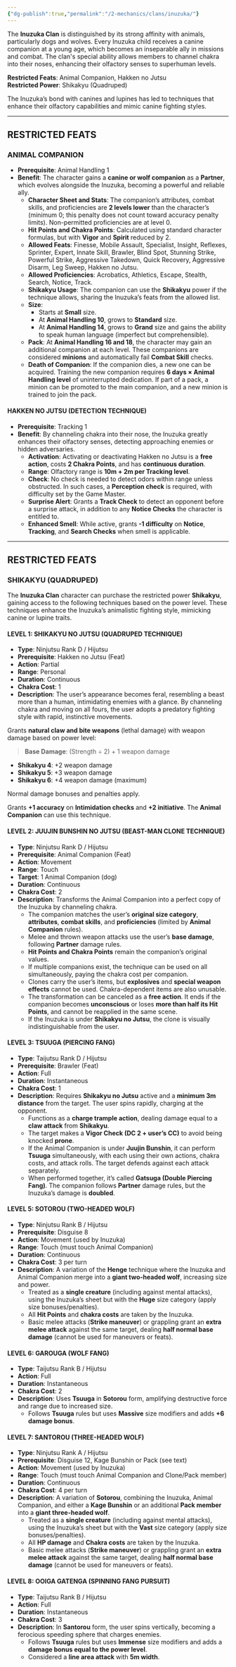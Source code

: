 ```yaml
---
{"dg-publish":true,"permalink":"/2-mechanics/clans/inuzuka/"}
---
```


The **Inuzuka Clan** is distinguished by its strong affinity with animals, particularly dogs and wolves. Every Inuzuka child receives a canine companion at a young age, which becomes an inseparable ally in missions and combat. The clan's special ability allows members to channel chakra into their noses, enhancing their olfactory senses to superhuman levels.

**Restricted Feats**: Animal Companion, Hakken no Jutsu  
**Restricted Power**: Shikakyu (Quadruped)

The Inuzuka’s bond with canines and lupines has led to techniques that enhance their olfactory capabilities and mimic canine fighting styles.

---
## RESTRICTED FEATS

### ANIMAL COMPANION

- **Prerequisite**: Animal Handling 1
- **Benefit**: The character gains a **canine or wolf companion** as a **Partner**, which evolves alongside the Inuzuka, becoming a powerful and reliable ally.
    - **Character Sheet and Stats**: The companion’s attributes, combat skills, and proficiencies are **2 levels lower** than the character’s (minimum 0; this penalty does not count toward accuracy penalty limits). Non-permitted proficiencies are at level 0.
    - **Hit Points and Chakra Points**: Calculated using standard character formulas, but with **Vigor** and **Spirit** reduced by 2.
    - **Allowed Feats**: Finesse, Mobile Assault, Specialist, Insight, Reflexes, Sprinter, Expert, Innate Skill, Brawler, Blind Spot, Stunning Strike, Powerful Strike, Aggressive Takedown, Quick Recovery, Aggressive Disarm, Leg Sweep, Hakken no Jutsu.
    - **Allowed Proficiencies**: Acrobatics, Athletics, Escape, Stealth, Search, Notice, Track.
    - **Shikakyu Usage**: The companion can use the **Shikakyu** power if the technique allows, sharing the Inuzuka’s feats from the allowed list.
    - **Size**:
        - Starts at **Small** size.
        - At **Animal Handling 10**, grows to **Standard** size.
        - At **Animal Handling 14**, grows to **Grand** size and gains the ability to speak human language (imperfect but comprehensible).
    - **Pack**: At **Animal Handling 16 and 18**, the character may gain an additional companion at each level. These companions are considered **minions** and automatically fail **Combat Skill** checks.
    - **Death of Companion**: If the companion dies, a new one can be acquired. Training the new companion requires **6 days × Animal Handling level** of uninterrupted dedication. If part of a pack, a minion can be promoted to the main companion, and a new minion is trained to join the pack.


#### HAKKEN NO JUTSU (DETECTION TECHNIQUE)

- **Prerequisite**: Tracking 1
- **Benefit**: By channeling chakra into their nose, the Inuzuka greatly enhances their olfactory senses, detecting approaching enemies or hidden adversaries.
    - **Activation**: Activating or deactivating Hakken no Jutsu is a **free action**, costs **2 Chakra Points**, and has **continuous duration**.
    - **Range**: Olfactory range is **10m + 2m per Tracking level**.
    - **Check**: No check is needed to detect odors within range unless obstructed. In such cases, a **Perception check** is required, with difficulty set by the Game Master.
    - **Surprise Alert**: Grants a **Track Check** to detect an opponent before a surprise attack, in addition to any **Notice Checks** the character is entitled to.
    - **Enhanced Smell**: While active, grants **-1 difficulty** on **Notice**, **Tracking**, and **Search Checks** when smell is applicable.

---
## RESTRICTED FEATS

### SHIKAKYU (QUADRUPED)

The **Inuzuka Clan** character can purchase the restricted power **Shikakyu**, gaining access to the following techniques based on the power level. These techniques enhance the Inuzuka’s animalistic fighting style, mimicking canine or lupine traits.


#### LEVEL 1: SHIKAKYU NO JUTSU (QUADRUPED TECHNIQUE)

- **Type**: Ninjutsu Rank D / Hijutsu
- **Prerequisite**: Hakken no Jutsu (Feat)
- **Action**: Partial
- **Range**: Personal
- **Duration**: Continuous
- **Chakra Cost**: 1
- **Description**: The user’s appearance becomes feral, resembling a beast more than a human, intimidating enemies with a glance. By channeling chakra and moving on all fours, the user adopts a predatory fighting style with rapid, instinctive movements.

Grants **natural claw and bite weapons** (lethal damage) with weapon damage based on power level:

> **Base Damage**: (Strength ÷ 2) + 1 weapon damage
- **Shikakyu 4**: +2 weapon damage
- **Shikakyu 5**: +3 weapon damage
- **Shikakyu 6**: +4 weapon damage (maximum)

Normal damage bonuses and penalties apply.

Grants **+1 accuracy** on **Intimidation checks** and **+2 initiative**. The **Animal Companion** can use this technique.


#### LEVEL 2: JUUJIN BUNSHIN NO JUTSU (BEAST-MAN CLONE TECHNIQUE)

- **Type**: Ninjutsu Rank D / Hijutsu
- **Prerequisite**: Animal Companion (Feat)
- **Action**: Movement
- **Range**: Touch
- **Target**: 1 Animal Companion (dog)
- **Duration**: Continuous
- **Chakra Cost**: 2
- **Description**: Transforms the Animal Companion into a perfect copy of the Inuzuka by channeling chakra.
    - The companion matches the user’s **original size category**, **attributes**, **combat skills**, and **proficiencies** (limited by **Animal Companion** rules).
    - Melee and thrown weapon attacks use the user’s **base damage**, following **Partner** damage rules.
    - **Hit Points and Chakra Points** remain the companion’s original values.
    - If multiple companions exist, the technique can be used on all simultaneously, paying the chakra cost per companion.
    - Clones carry the user’s items, but **explosives** and **special weapon effects** cannot be used. Chakra-dependent items are also unusable.
    - The transformation can be canceled as a **free action**. It ends if the companion becomes **unconscious** or loses **more than half its Hit Points**, and cannot be reapplied in the same scene.
    - If the Inuzuka is under **Shikakyu no Jutsu**, the clone is visually indistinguishable from the user.


#### LEVEL 3: TSUUGA (PIERCING FANG)

- **Type**: Taijutsu Rank D / Hijutsu
- **Prerequisite**: Brawler (Feat)
- **Action**: Full
- **Duration**: Instantaneous
- **Chakra Cost**: 1
- **Description**: Requires **Shikakyu no Jutsu** active and a **minimum 3m distance** from the target. The user spins rapidly, charging at the opponent.
    - Functions as a **charge trample action**, dealing damage equal to a **claw attack** from **Shikakyu**.
    - The target makes a **Vigor Check (DC 2 + user’s CC)** to avoid being knocked **prone**.
    - If the Animal Companion is under **Juujin Bunshin**, it can perform **Tsuuga** simultaneously, with each using their own actions, chakra costs, and attack rolls. The target defends against each attack separately.
    - When performed together, it’s called **Gatsuga (Double Piercing Fang)**. The companion follows **Partner** damage rules, but the Inuzuka’s damage is **doubled**.


#### LEVEL 5: SOTOROU (TWO-HEADED WOLF)

- **Type**: Ninjutsu Rank B / Hijutsu
- **Prerequisite**: Disguise 8
- **Action**: Movement (used by Inuzuka)
- **Range**: Touch (must touch Animal Companion)
- **Duration**: Continuous
- **Chakra Cost**: 3 per turn
- **Description**: A variation of the **Henge** technique where the Inuzuka and Animal Companion merge into a **giant two-headed wolf**, increasing size and power.
    - Treated as a **single creature** (including against mental attacks), using the Inuzuka’s sheet but with the **Huge** size category (apply size bonuses/penalties).
    - All **Hit Points** and **chakra costs** are taken by the Inuzuka.
    - Basic melee attacks (**Strike maneuver**) or grappling grant an **extra melee attack** against the same target, dealing **half normal base damage** (cannot be used for maneuvers or feats).


#### LEVEL 6: GAROUGA (WOLF FANG)

- **Type**: Taijutsu Rank B / Hijutsu
- **Action**: Full
- **Duration**: Instantaneous
- **Chakra Cost**: 2
- **Description**: Uses **Tsuuga** in **Sotorou** form, amplifying destructive force and range due to increased size.
    - Follows **Tsuuga** rules but uses **Massive** size modifiers and adds **+6 damage bonus**.


#### LEVEL 7: SANTOROU (THREE-HEADED WOLF)

- **Type**: Ninjutsu Rank A / Hijutsu
- **Prerequisite**: Disguise 12, Kage Bunshin or Pack (see text)
- **Action**: Movement (used by Inuzuka)
- **Range**: Touch (must touch Animal Companion and Clone/Pack member)
- **Duration**: Continuous
- **Chakra Cost**: 4 per turn
- **Description**: A variation of **Sotorou**, combining the Inuzuka, Animal Companion, and either a **Kage Bunshin** or an additional **Pack member** into a **giant three-headed wolf**.
    - Treated as a **single creature** (including against mental attacks), using the Inuzuka’s sheet but with the **Vast** size category (apply size bonuses/penalties).
    - All **HP damage** and **Chakra costs** are taken by the Inuzuka.
    - Basic melee attacks (**Strike maneuver**) or grappling grant an **extra melee attack** against the same target, dealing **half normal base damage** (cannot be used for maneuvers or feats).


#### LEVEL 8: OOIGA GATENGA (SPINNING FANG PURSUIT)

- **Type**: Taijutsu Rank B / Hijutsu
- **Action**: Full
- **Duration**: Instantaneous
- **Chakra Cost**: 3
- **Description**: In **Santorou** form, the user spins vertically, becoming a ferocious speeding sphere that charges enemies.
    - Follows **Tsuuga** rules but uses **Immense** size modifiers and adds a **damage bonus equal to the power level**.
    - Considered a **line area attack** with **5m width**.
